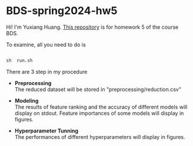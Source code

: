 
# BDS-spring2024-hw5

  

Hi! I'm Yuxiang Huang. [This repository](https://github.com/Hyxpillow/BDS-spring2024-hw5) is for homework 5 of the course BDS.

To examine, all you need to do is

```bash

sh  run.sh

```

There are 3 step in my procedure

*  **Preprocessing**
\
The reduced dataset will be stored in "preprocessing/reduction.csv"

*  **Modeling**
\
The results of feature ranking and the accuracy of different models will display on stdout. Feature importances of some models will display in figures.

*  **Hyperparameter Tunning**
\
The performances of different hyperparameters will display in figures.